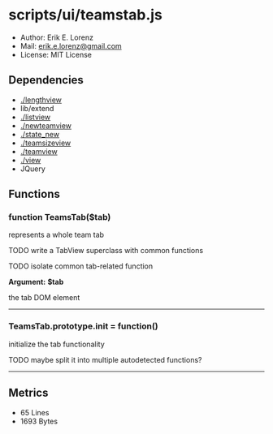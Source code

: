# scripts/ui/teamstab.js



* Author: Erik E. Lorenz 
* Mail: <erik.e.lorenz@gmail.com>
* License: MIT License


## Dependencies

* <a href="./lengthview.html">./lengthview</a>
* lib/extend
* <a href="./listview.html">./listview</a>
* <a href="./newteamview.html">./newteamview</a>
* <a href="./state_new.html">./state_new</a>
* <a href="./teamsizeview.html">./teamsizeview</a>
* <a href="./teamview.html">./teamview</a>
* <a href="./view.html">./view</a>
* JQuery


## Functions

###   function TeamsTab($tab)
represents a whole team tab

TODO write a TabView superclass with common functions

TODO isolate common tab-related function

**Argument:** **$tab**

the tab DOM element

---


###   TeamsTab.prototype.init = function()
initialize the tab functionality

TODO maybe split it into multiple autodetected functions?

---

## Metrics

* 65 Lines
* 1693 Bytes

